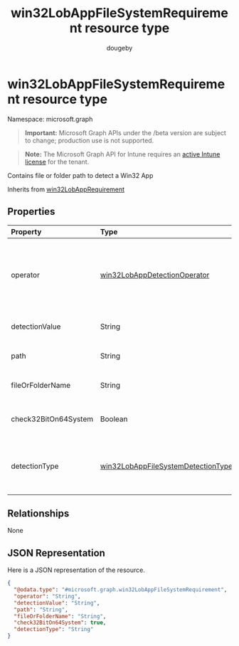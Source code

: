 ﻿---
title: "win32LobAppFileSystemRequirement resource type"
description: "Contains file or folder path to detect a Win32 App"
author: "dougeby"
localization_priority: Normal
ms.prod: "intune"
doc_type: resourcePageType
---

# win32LobAppFileSystemRequirement resource type

Namespace: microsoft.graph

> **Important:** Microsoft Graph APIs under the /beta version are subject to change; production use is not supported.

> **Note:** The Microsoft Graph API for Intune requires an [active Intune license](https://go.microsoft.com/fwlink/?linkid=839381) for the tenant.

Contains file or folder path to detect a Win32 App

Inherits from [win32LobAppRequirement](../resources/intune-apps-win32lobapprequirement.md)

## Properties

| Property             | Type                                                                                                 | Description                                                                                                                                                                                                                                            |
| :------------------- | :--------------------------------------------------------------------------------------------------- | :----------------------------------------------------------------------------------------------------------------------------------------------------------------------------------------------------------------------------------------------------- |
| operator             | [win32LobAppDetectionOperator](../resources/intune-apps-win32lobappdetectionoperator.md)             | The operator for detection Inherited from [win32LobAppRequirement](../resources/intune-apps-win32lobapprequirement.md). Possible values are: `notConfigured`, `equal`, `notEqual`, `greaterThan`, `greaterThanOrEqual`, `lessThan`, `lessThanOrEqual`. |
| detectionValue       | String                                                                                               | The detection value Inherited from [win32LobAppRequirement](../resources/intune-apps-win32lobapprequirement.md)                                                                                                                                        |
| path                 | String                                                                                               | The file or folder path to detect Win32 Line of Business (LoB) app                                                                                                                                                                                     |
| fileOrFolderName     | String                                                                                               | The file or folder name to detect Win32 Line of Business (LoB) app                                                                                                                                                                                     |
| check32BitOn64System | Boolean                                                                                              | A value indicating whether this file or folder is for checking 32-bit app on 64-bit system                                                                                                                                                             |
| detectionType        | [win32LobAppFileSystemDetectionType](../resources/intune-apps-win32lobappfilesystemdetectiontype.md) | The file system detection type. Possible values are: `notConfigured`, `exists`, `modifiedDate`, `createdDate`, `version`, `sizeInMB`, `doesNotExist`.                                                                                                  |

## Relationships

None

## JSON Representation

Here is a JSON representation of the resource.

<!-- {
  "blockType": "resource",
  "@odata.type": "microsoft.graph.win32LobAppFileSystemRequirement"
}
-->

```json
{
  "@odata.type": "#microsoft.graph.win32LobAppFileSystemRequirement",
  "operator": "String",
  "detectionValue": "String",
  "path": "String",
  "fileOrFolderName": "String",
  "check32BitOn64System": true,
  "detectionType": "String"
}
```
